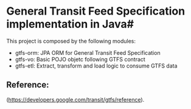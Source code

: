 # General Transit Feed Specification implementation in Java#

This project is composed by the following modules:

- gtfs-orm: JPA ORM for General Transit Feed Specification
- gtfs-vo: Basic POJO objetc following GTFS contract
- gtfs-etl: Extract, transform and load logic to consume GTFS data

## Reference: ##
(https://developers.google.com/transit/gtfs/reference).
